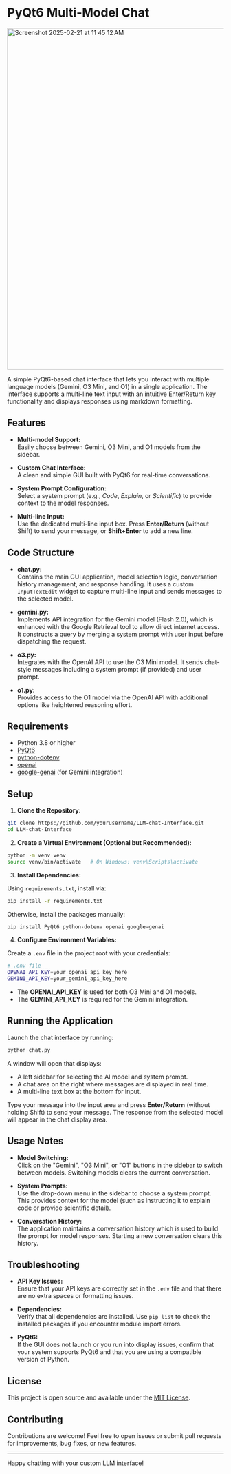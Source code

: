 # PyQt6 Multi-Model Chat
<img width="792" alt="Screenshot 2025-02-21 at 11 45 12 AM" src="https://github.com/user-attachments/assets/64211981-fd75-499e-8630-de03cb39af71" />

A simple PyQt6-based chat interface that lets you interact with multiple language models (Gemini, O3 Mini, and O1) in a single application. The interface supports a multi-line text input with an intuitive Enter/Return key functionality and displays responses using markdown formatting.

## Features

- **Multi-model Support:**  
  Easily choose between Gemini, O3 Mini, and O1 models from the sidebar.

- **Custom Chat Interface:**  
  A clean and simple GUI built with PyQt6 for real-time conversations.

- **System Prompt Configuration:**  
  Select a system prompt (e.g., *Code*, *Explain*, or *Scientific*) to provide context to the model responses.

- **Multi-line Input:**  
  Use the dedicated multi-line input box. Press **Enter/Return** (without Shift) to send your message, or **Shift+Enter** to add a new line.

## Code Structure

- **chat.py:**  
  Contains the main GUI application, model selection logic, conversation history management, and response handling. It uses a custom `InputTextEdit` widget to capture multi-line input and sends messages to the selected model.

- **gemini.py:**  
  Implements API integration for the Gemini model (Flash 2.0), which is enhanced with the Google Retrieval tool to allow direct internet access. It constructs a query by merging a system prompt with user input before dispatching the request.
- **o3.py:**  
  Integrates with the OpenAI API to use the O3 Mini model. It sends chat-style messages including a system prompt (if provided) and user prompt.

- **o1.py:**  
  Provides access to the O1 model via the OpenAI API with additional options like heightened reasoning effort.

## Requirements

- Python 3.8 or higher
- [PyQt6](https://pypi.org/project/PyQt6/)
- [python-dotenv](https://pypi.org/project/python-dotenv/)
- [openai](https://pypi.org/project/openai/)
- [google-genai](https://pypi.org/project/google-genai/) (for Gemini integration)

## Setup

1. **Clone the Repository:**

  ```bash
  git clone https://github.com/yourusername/LLM-chat-Interface.git
  cd LLM-chat-Interface
  ```

2. **Create a Virtual Environment (Optional but Recommended):**

  ```bash
  python -m venv venv
  source venv/bin/activate   # On Windows: venv\Scripts\activate
  ```

3. **Install Dependencies:**

  Using `requirements.txt`, install via:

  ```bash
  pip install -r requirements.txt
  ```

  Otherwise, install the packages manually:

  ```bash
  pip install PyQt6 python-dotenv openai google-genai
  ```

4. **Configure Environment Variables:**

  Create a `.env` file in the project root with your credentials:

  ```bash
  # .env file
  OPENAI_API_KEY=your_openai_api_key_here
  GEMINI_API_KEY=your_gemini_api_key_here
  ```

  - The **OPENAI_API_KEY** is used for both O3 Mini and O1 models.
  - The **GEMINI_API_KEY** is required for the Gemini integration.

## Running the Application

Launch the chat interface by running:

  ```bash
  python chat.py
  ```

A window will open that displays:
- A left sidebar for selecting the AI model and system prompt.
- A chat area on the right where messages are displayed in real time.
- A multi-line text box at the bottom for input.

Type your message into the input area and press **Enter/Return** (without holding Shift) to send your message. The response from the selected model will appear in the chat display area.

## Usage Notes

- **Model Switching:**  
  Click on the "Gemini", "O3 Mini", or "O1" buttons in the sidebar to switch between models. Switching models clears the current conversation.

- **System Prompts:**  
  Use the drop-down menu in the sidebar to choose a system prompt. This provides context for the model (such as instructing it to explain code or provide scientific detail).

- **Conversation History:**  
  The application maintains a conversation history which is used to build the prompt for model responses. Starting a new conversation clears this history.

## Troubleshooting

- **API Key Issues:**  
  Ensure that your API keys are correctly set in the `.env` file and that there are no extra spaces or formatting issues.

- **Dependencies:**  
  Verify that all dependencies are installed. Use `pip list` to check the installed packages if you encounter module import errors.

- **PyQt6:**  
  If the GUI does not launch or you run into display issues, confirm that your system supports PyQt6 and that you are using a compatible version of Python.

## License

This project is open source and available under the [MIT License](LICENSE).

## Contributing

Contributions are welcome! Feel free to open issues or submit pull requests for improvements, bug fixes, or new features.

---
Happy chatting with your custom LLM interface!
